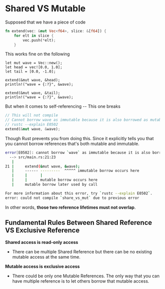 # Shared VS Mutable

Supposed that we have a piece of code
```rust
fn extend(vec: &mut Vec<f64>, slice: &[f64]) {
    for elt in slice {
        vec.push(*elt);
    }
```

This works fine on the following
```
let mut wave = Vec::new();
let head = vec![0.0, 1.0];
let tail = [0.0, -1.0];

extend(&mut wave, &head);
println!("wave = {:?}", &wave);

extend(&mut wave, &tail);
println!("wave = {:?}", &wave);
```

But when it comes to self-referencing -- This one breaks
```rust
// This will not compile
// Cannot borrow wave as immutable because it is also borrowed as mutable
// rustc --explain E0502
extend(&mut wave, &wave);
```

Though Rust prevents you from doing this. Since it explicitly tells you that you cannot borrow references that's both mutable and immutable.

```bash
error[E0502]: cannot borrow `wave` as immutable because it is also borrowed as mutable
  --> src/main.rs:21:23
   |
21 |     extend(&mut wave, &wave);
   |     ------ ---------  ^^^^^ immutable borrow occurs here
   |     |      |
   |     |      mutable borrow occurs here
   |     mutable borrow later used by call

For more information about this error, try `rustc --explain E0502`.
error: could not compile `share_vs_mut` due to previous error
```
In other words, **those two reference lifetimes must not overlap**.

## Fundamental Rules Between Shared Reference VS Exclusive Reference
**Shared access is read-only access**
- There can be multiple Shared Reference but there can be no existing mutable access at the same time.

**Mutable access is exclusive access**
- There could be only one Mutable References. The only way that you can have multiple reference is to let others borrow that mutable access.